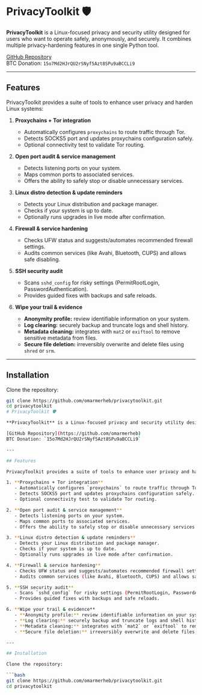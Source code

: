# PrivacyToolkit 🛡️

**PrivacyToolkit** is a Linux-focused privacy and security utility designed for users who want to operate safely, anonymously, and securely. It combines multiple privacy-hardening features in one single Python tool.

[GitHub Repository](https://github.com/omarmerheb)  
BTC Donation: `15o7Md2HJrQU2rSNyf5Azt8SPu9aBCCLi9`

---

## Features

PrivacyToolkit provides a suite of tools to enhance user privacy and harden Linux systems:

1. **Proxychains + Tor integration**  
   - Automatically configures `proxychains` to route traffic through Tor.
   - Detects SOCKS5 port and updates proxychains configuration safely.
   - Optional connectivity test to validate Tor routing.

2. **Open port audit & service management**  
   - Detects listening ports on your system.
   - Maps common ports to associated services.
   - Offers the ability to safely stop or disable unnecessary services.

3. **Linux distro detection & update reminders**  
   - Detects your Linux distribution and package manager.
   - Checks if your system is up to date.
   - Optionally runs upgrades in live mode after confirmation.

4. **Firewall & service hardening**  
   - Checks UFW status and suggests/automates recommended firewall settings.
   - Audits common services (like Avahi, Bluetooth, CUPS) and allows safe disabling.

5. **SSH security audit**  
   - Scans `sshd_config` for risky settings (PermitRootLogin, PasswordAuthentication).
   - Provides guided fixes with backups and safe reloads.

6. **Wipe your trail & evidence**  
   - **Anonymity profile:** review identifiable information on your system.
   - **Log clearing:** securely backup and truncate logs and shell history.
   - **Metadata cleaning:** integrates with `mat2` or `exiftool` to remove sensitive metadata from files.
   - **Secure file deletion:** irreversibly overwrite and delete files using `shred` or `srm`.

---

## Installation

Clone the repository:

```bash
git clone https://github.com/omarmerheb/privacytoolkit.git
cd privacytoolkit
# PrivacyToolkit 🛡️

**PrivacyToolkit** is a Linux-focused privacy and security utility designed for users who want to operate safely, anonymously, and securely. It combines multiple privacy-hardening features in one single Python tool.

[GitHub Repository](https://github.com/omarmerheb)  
BTC Donation: `15o7Md2HJrQU2rSNyf5Azt8SPu9aBCCLi9`

---

## Features

PrivacyToolkit provides a suite of tools to enhance user privacy and harden Linux systems:

1. **Proxychains + Tor integration**  
   - Automatically configures `proxychains` to route traffic through Tor.
   - Detects SOCKS5 port and updates proxychains configuration safely.
   - Optional connectivity test to validate Tor routing.

2. **Open port audit & service management**  
   - Detects listening ports on your system.
   - Maps common ports to associated services.
   - Offers the ability to safely stop or disable unnecessary services.

3. **Linux distro detection & update reminders**  
   - Detects your Linux distribution and package manager.
   - Checks if your system is up to date.
   - Optionally runs upgrades in live mode after confirmation.

4. **Firewall & service hardening**  
   - Checks UFW status and suggests/automates recommended firewall settings.
   - Audits common services (like Avahi, Bluetooth, CUPS) and allows safe disabling.

5. **SSH security audit**  
   - Scans `sshd_config` for risky settings (PermitRootLogin, PasswordAuthentication).
   - Provides guided fixes with backups and safe reloads.

6. **Wipe your trail & evidence**  
   - **Anonymity profile:** review identifiable information on your system.
   - **Log clearing:** securely backup and truncate logs and shell history.
   - **Metadata cleaning:** integrates with `mat2` or `exiftool` to remove sensitive metadata from files.
   - **Secure file deletion:** irreversibly overwrite and delete files using `shred` or `srm`.

---

## Installation

Clone the repository:

```bash
git clone https://github.com/omarmerheb/privacytoolkit.git
cd privacytoolkit
